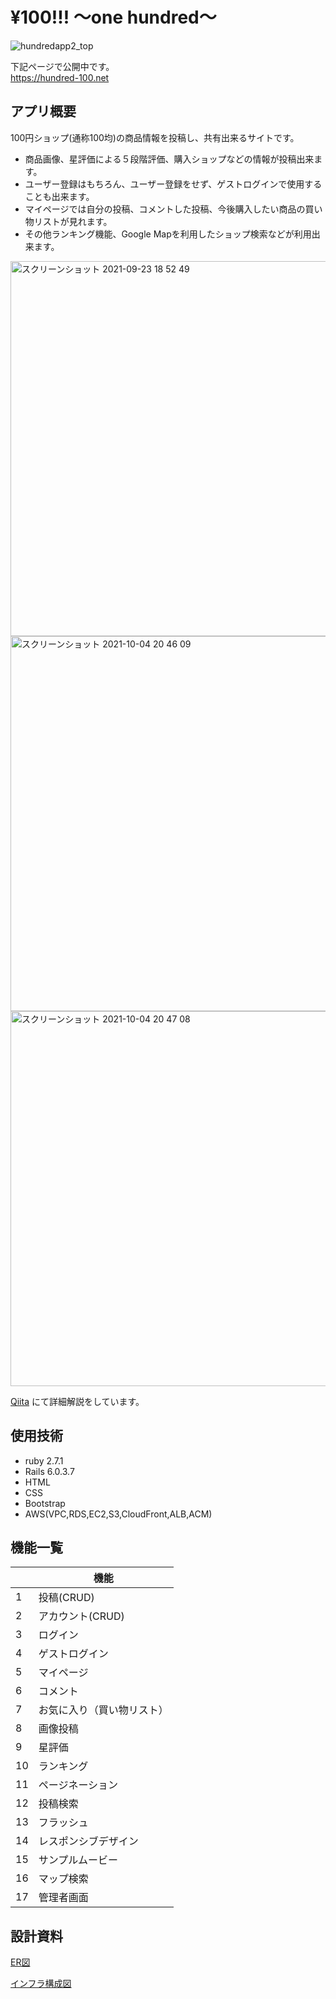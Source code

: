 # ¥100!!!  〜one hundred〜
![hundredapp2_top](https://user-images.githubusercontent.com/62829301/136205579-e666ecdd-c2b6-47fa-8390-22d425e093f7.gif)

下記ページで公開中です。  
https://hundred-100.net

## アプリ概要
100円ショップ(通称100均)の商品情報を投稿し、共有出来るサイトです。

+ 商品画像、星評価による５段階評価、購入ショップなどの情報が投稿出来ます。
+ ユーザー登録はもちろん、ユーザー登録をせず、ゲストログインで使用することも出来ます。
+ マイページでは自分の投稿、コメントした投稿、今後購入したい商品の買い物リストが見れます。
+ その他ランキング機能、Google Mapを利用したショップ検索などが利用出来ます。
<img width="600" alt="スクリーンショット 2021-09-23 18 52 49" src="https://user-images.githubusercontent.com/62829301/134488185-d4509f89-e464-4b3e-b7bd-4dc856ee1c14.png">
<img width="600" alt="スクリーンショット 2021-10-04 20 46 09" src="https://user-images.githubusercontent.com/62829301/136206735-230b4db2-7559-4ae9-8d4f-83382c0f483a.png">
<img width="600" alt="スクリーンショット 2021-10-04 20 47 08" src="https://user-images.githubusercontent.com/62829301/136206858-77c57d35-cedd-47a7-b5a6-a062fb8daaf7.png">

[Qiita](https://qiita.com/synax/items/f1573085eb6e22519306) にて詳細解説をしています。

## 使用技術
- ruby 2.7.1
- Rails 6.0.3.7
- HTML
- CSS
- Bootstrap
- AWS(VPC,RDS,EC2,S3,CloudFront,ALB,ACM)

## 機能一覧
|    |  機能  |
| ---- | ---- |
|  1  |  投稿(CRUD)  |
|  2  |  アカウント(CRUD)  |
|  3  |  ログイン  |
|  4  |  ゲストログイン  |
|  5  |  マイページ  |
|  6  |  コメント  |
|  7  |  お気に入り（買い物リスト）  |
|  8  |  画像投稿  |
|  9  |  星評価  |
|  10  |  ランキング  |
|  11  |  ページネーション  |
|  12  |  投稿検索  |
|  13  |  フラッシュ  |
|  14  |  レスポンシブデザイン　　 |
|  15  |  サンプルムービー  |
|  16  |  マップ検索  |
|  17  |  管理者画面  |

## 設計資料
[ER図](https://user-images.githubusercontent.com/62829301/134493479-00c6e1c5-51bc-4d69-abd2-bea999c9aeae.png)  

[インフラ構成図](https://user-images.githubusercontent.com/62829301/135631386-67cbb5ef-2f22-403d-a89a-9e200333d422.png)


